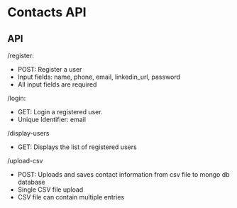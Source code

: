 # Contacts API



## API

/register:
<ul>
<li> POST: Register a user</li>
<li>Input fields: name, phone, email, linkedin_url, password</li>
<li>All input fields are required</li>
</ul>

/login:
<ul>
<li>GET: Login a registered user.</li>
<li>Unique Identifier: email</li>
</ul>

/display-users
<ul>
<li>GET: Displays the list of registered users</li>
</ul>

/upload-csv
<ul>
<li>POST: Uploads and saves contact information from csv file to mongo db database</li>
<li>Single CSV file upload</li>
<li>CSV file can contain multiple entries</li>
</ul>